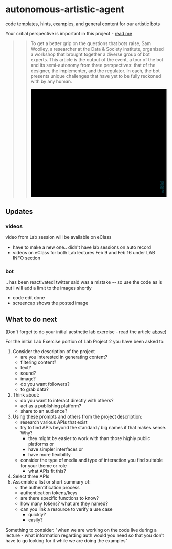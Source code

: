 # autonomous-artistic-agent

code templates, hints, examples, and general content for our artistic bots

Your critial perspective is important in this project - [read me](https://matita.github.io/min-gh-jekyll/link/how-to-think-about-bots-data-society-points-medium)
>>
>> To get a better grip on the questions that bots raise, Sam Woolley, a researcher at the Data & Society institute, organized a workshop that brought together a diverse group of bot experts. This article is the output of the event, a tour of the bot and its semi-autonomy from three perspectives: that of the designer, the implementer, and the regulator. In each, the bot presents unique challenges that have yet to be fully reckoned with by any human.
>>
>>    ![first](145623207167282.gif "Just a little exchange")
>>


## Updates

### videos

video from Lab session will be available on eClass 
- have to make a new one.. didn't have lab sessions on auto record
- videos on eClass for both Lab lectures Feb 9 and Feb 16 under LAB INFO section

### bot

.. has been reactivated!
twitter said was a mistake -- so use the code as is but I will add a limit to the images shortly
- code edit done
- screencap shows the posted image

## What to do next

(Don't forget to do your initial aesthetic lab exercise - read the article [above](https://matita.github.io/min-gh-jekyll/link/how-to-think-about-bots-data-society-points-medium))

For the initial Lab Exercise portion of Lab Project 2 you have been asked to:

1. Consider the description of the project
   - are you interested in generating content?
   - filtering content?
   - text? 
   - sound?
   - image?
   - do you want followers?
   - to grab data?
2. Think about:
   - do you want to interact directly with others?
   - act as a publishing platform?
   - share to an audience?
3. Using these prompts and others from the project description:
   - research various APIs that exist
   - try to find APIs beyond the standard / big names if that makes sense. Why?
     - they might be easier to work with than those highly public platforms or
     - have simpler interfaces or
     - have more flexibility
   - consider the type of media and type of interaction you find suitable for your theme or role
     - what APIs fit this?
4. Select three APIs
5. Assemble a list or short summary of:
   - the authentification process
   - authentication tokens/keys
   - are there specific functions to know?
   - how many tokens? what are they named?
   - can you link a resource to verify a use case
     - quickly?
     - easily?

Something to consider: "when we are working on the code live during a lecture - what information regarding auth would you need so that you don't have to go looking for it while we are doing the examples"
